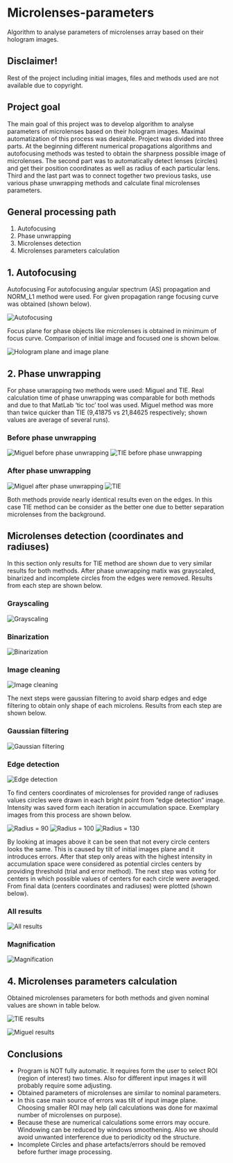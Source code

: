 # Microlenses-parameters
Algorithm to analyse parameters of microlenses array based on their hologram images.


## Disclaimer! 
Rest of the project including initial images, files and methods used are not available due to copyright.

## Project goal
The main goal of this project was to develop algorithm to analyse parameters of microlenses based on their hologram images. Maximal automatization of this process was desirable. Project was divided into three parts. At the beginning different numerical propagations algorithms and autofocusing methods was tested to obtain the sharpness possible image of microlenses. The second part was to automatically detect lenses (circles) and get their position coordinates as well as radius of each particular lens. Third and the last part was to connect together two previous tasks, use various phase unwrapping methods and calculate final microlenses parameters.

## General processing path
1. Autofocusing
2. Phase unwrapping
3. Microlenses detection
4. Microlenses parameters calculation

## 1. Autofocusing
Autofocusing For autofocusing angular spectrum (AS) propagation and NORM_L1 method were used. For given propagation range focusing curve was obtained (shown below).

![Autofocusing](https://github.com/MateuszPolak/Microlenses-parameters/blob/master/README_imgs/autofocusing.png)

Focus plane for phase objects like microlenses is obtained in minimum of focus curve. Comparison of initial image and focused one is shown below.

![Hologram plane and image plane](https://github.com/MateuszPolak/Microlenses-parameters/blob/master/README_imgs/hologram%26image_plane.png)

## 2. Phase unwrapping
For phase unwrapping two methods were used: Miguel and TIE. Real calculation time of phase unwrapping was comparable for both methods and due to that MatLab ‘tic toc’ tool was used. Miguel method was more than twice quicker than TIE (9,41875 vs 21,84625 respectively; shown values are average of several runs).

### Before phase unwrapping
![Miguel before phase unwrapping](https://github.com/MateuszPolak/Microlenses-parameters/blob/master/README_imgs/miguel_before.png)
![TIE before phase unwrapping](https://github.com/MateuszPolak/Microlenses-parameters/blob/master/README_imgs/tie_before.png)

### After phase unwrapping
![Miguel after phase unwrapping](https://github.com/MateuszPolak/Microlenses-parameters/blob/master/README_imgs/miguel_after.png)
![TIE](https://github.com/MateuszPolak/Microlenses-parameters/blob/master/README_imgs/tie_after.png)

Both methods provide nearly identical results even on the edges. In this case TIE method can be consider as the better one due to better separation microlenses from the background.

## Microlenses detection (coordinates and radiuses)
In this section only results for TIE method are shown due to very similar results for both methods. After phase unwrapping matix was grayscaled, binarized and incomplete circles from the edges were removed. Results from each step are shown below.

### Grayscaling
![Grayscaling](https://github.com/MateuszPolak/Microlenses-parameters/blob/master/README_imgs/grayscaling.png)

### Binarization
![Binarization](https://github.com/MateuszPolak/Microlenses-parameters/blob/master/README_imgs/binarization.png)

### Image cleaning
![Image cleaning](https://github.com/MateuszPolak/Microlenses-parameters/blob/master/README_imgs/image_cleaning.png)

The next steps were gaussian filtering to avoid sharp edges and edge filtering to obtain only shape of each microlens. Results from each step are shown below.

### Gaussian filtering
![Gaussian filtering](https://github.com/MateuszPolak/Microlenses-parameters/blob/master/README_imgs/gaussian%20filtering.png)

### Edge detection
![Edge detection](https://github.com/MateuszPolak/Microlenses-parameters/blob/master/README_imgs/edge_detection.png)

To find centers coordinates of microlenses for provided range of radiuses values circles were drawn in each bright point from “edge detection” image. Intensity was saved form each iteration in accumulation space. Exemplary images from this process are shown below.

![Radius = 90](https://github.com/MateuszPolak/Microlenses-parameters/blob/master/README_imgs/90.png)
![Radius = 100](https://github.com/MateuszPolak/Microlenses-parameters/blob/master/README_imgs/100.png)
![Radius = 130](https://github.com/MateuszPolak/Microlenses-parameters/blob/master/README_imgs/130.png)

By looking at images above it can be seen that not every circle centers looks the same. This is caused by tilt of initial images plane and it introduces errors.
After that step only areas with the highest intensity in accumulation space were considered as potential circles centers by providing threshold (trial and error method). The next step was voting for centers in which possible values of centers for each circle were averaged. From final data (centers coordinates and radiuses) were plotted (shown below).

### All results
![All results](https://github.com/MateuszPolak/Microlenses-parameters/blob/master/README_imgs/all_results.png)

### Magnification
![Magnification](https://github.com/MateuszPolak/Microlenses-parameters/blob/master/README_imgs/magnification.png)

## 4. Microlenses parameters calculation
Obtained microlenses parameters for both methods and given nominal values are shown in table below.

![TIE results](https://github.com/MateuszPolak/Microlenses-parameters/blob/master/README_imgs/tie.png)

![Miguel results](https://github.com/MateuszPolak/Microlenses-parameters/blob/master/README_imgs/mig.png)

## Conclusions
- Program is NOT fully automatic. It requires form the user to select ROI (region of interest) two times. Also for different input images it will probably require some adjusting.
- Obtained parameters of microlenses are similar to nominal parameters.
- In this case main source of errors was tilt of input image plane. Choosing smaller ROI may help (all calculations was done for maximal number of microlenses on purpose).
- Because these are numerical calculations some errors may occure. Windowing can be reduced by windows smoothening. Also we should avoid unwanted interference due to periodicity od the structure.
- Incomplete Circles and phase artefacts/errors should be removed before further image processing.
